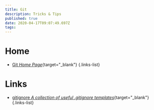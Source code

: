 ```yaml
---
title: Git
description: Tricks & Tips
published: true
date: 2020-04-17T09:07:49.697Z
tags: 
---
```


# Home
- [Git *Home Page*](https://git-scm.com){target="_blank"}
{.links-list}

# Links
- [gitignore *A collection of useful .gitignore templates*](https://github.com/github/gitignore){target="_blank"}
{.links-list}